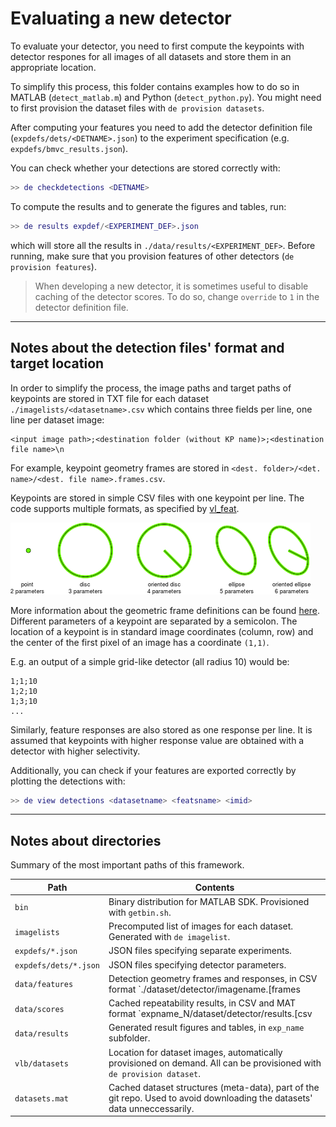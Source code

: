 # Evaluating a new detector
To evaluate your detector, you need to first compute the keypoints with detector respones for all images of all datasets and store them in an appropriate location.

To simplify this process, this folder contains examples how to do so in MATLAB (`detect_matlab.m`) and Python (`detect_python.py`). You might need to first provision the dataset files with `de provision datasets`.

After computing your features you need to add the detector definition file (`expdefs/dets/<DETNAME>.json`) to the
experiment specification (e.g. `expdefs/bmvc_results.json`).

You can check whether your detections are stored correctly with:
```matlab
>> de checkdetections <DETNAME>
```

To compute the results and to generate the figures and tables, run:
```matlab
>> de results expdef/<EXPERIMENT_DEF>.json
```
which will store all the results in `./data/results/<EXPERIMENT_DEF>`.
Before running, make sure that you provision features
of other detectors (`de provision features`).

> When developing a new detector, it is sometimes useful to disable caching of the detector scores. To do so, change `override` to `1` in the detector definition file.

---

## Notes about the detection files' format and target location
In order to simplify the process, the image paths and target paths of keypoints are stored in TXT file
for each dataset `./imagelists/<datasetname>.csv`
which contains three fields per line, one line per dataset image:
```
<input image path>;<destination folder (without KP name)>;<destination file name>\n
``` 
For example, keypoint geometry frames are stored in `<dest. folder>/<det. name>/<dest. file name>.frames.csv`.

Keypoints are stored in simple CSV files with one keypoint per line.
The code supports multiple formats,
as specified by [vl_feat](http://www.vlfeat.org/matlab/vl_plotframe.html).

![Types of keypoints](./images/frame-types.png)

More information about the geometric frame definitions can be found [here](http://www.vlfeat.org/api/covdet-fundamentals.html).
Different parameters of a keypoint are separated by a semicolon.
The location of a keypoint is in standard image coordinates (column, row) and the center of the first pixel of an image has a coordinate `(1,1)`.

E.g. an output of a simple grid-like detector (all radius 10) would be:
```
1;1;10
1;2;10
1;3;10
...
```
Similarly, feature responses are also stored as one response per line.
It is assumed that keypoints with higher response value are obtained with a detector with higher selectivity.

Additionally, you can check if your features are exported correctly by plotting the detections with:
```matlab
>> de view detections <datasetname> <featsname> <imid>
```


---

## Notes about directories
Summary of the most important paths of this framework.

Path | Contents
--- | --- 
`bin` | Binary distribution for MATLAB SDK. Provisioned with `getbin.sh`.
`imagelists` | Precomputed list of images for each dataset. Generated with `de imagelist`.
`expdefs/*.json` | JSON files specifying separate experiments.
`expdefs/dets/*.json` |  JSON files specifying detector parameters.
`data/features` | Detection geometry frames and responses, in CSV format `./dataset/detector/imagename.[frames|detresponses].csv`. Can be provisioned with `de provision features`.
`data/scores` | Cached repeatability results, in CSV and MAT format `expname_N/dataset/detector/results.[csv|mat]`. Can be provisioned with `de provision scores-compat` (CSV files only) or `de provision scores-all` (CSV and MAT files).
`data/results` | Generated result figures and tables, in `exp_name` subfolder.
`vlb/datasets` | Location for dataset images, automatically provisioned on demand. All can be provisioned with `de provision dataset`.
`datasets.mat` | Cached dataset structures (meta-data), part of the git repo. Used to avoid downloading the datasets' data unneccessarily.
